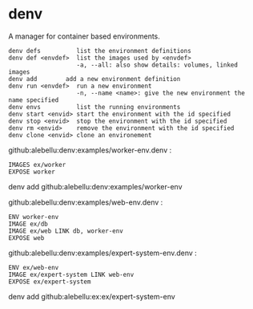 denv
====

A manager for container based environments.

    denv defs          list the environment definitions
    denv def <envdef>  list the images used by <envdef>
                       -a, --all: also show details: volumes, linked images
    denv add		add a new environment definition
    denv run <envdef>  run a new environment
                       -n, --name <name>: give the new environment the name specified
    denv envs          list the running environments
    denv start <envid> start the environment with the id specified
    denv stop <envid>  stop the environment with the id specified
    denv rm <envid>    remove the environment with the id specified
    denv clone <envid> clone an environement

github:alebellu:denv:examples/worker-env.denv :

	IMAGES ex/worker
	EXPOSE worker

denv add github:alebellu:denv:examples/worker-env

github:alebellu:denv:examples/web-env.denv :

	ENV worker-env
	IMAGE ex/db
	IMAGE ex/web LINK db, worker-env
	EXPOSE web

github:alebellu:denv:examples/expert-system-env.denv :

	ENV ex/web-env
	IMAGE ex/expert-system LINK web-env
	EXPOSE ex/expert-system

denv add github:alebellu:ex:ex/expert-system-env

